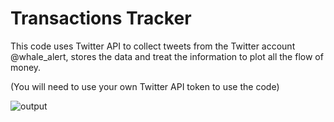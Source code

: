 # Transactions Tracker
This code uses Twitter API to collect tweets from the Twitter account @whale_alert, stores the data and treat the information to plot all the flow of money.

(You will need to use your own Twitter API token to use the code)

![output](https://user-images.githubusercontent.com/89693356/231479976-20756c78-b7ca-4736-a9c2-8a30e8f58974.svg)
